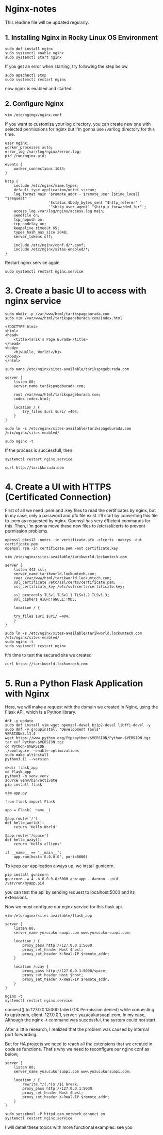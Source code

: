 # Nginx-notes
This readme file will be updated regularly.

## 1. Installing Nginx in Rocky Linux OS Environment

```
sudo dnf install nginx
sudo systemctl enable nginx
sudo systemctl start nginx
```
If you get an error when starting, try following the step below.

```
sudo apachectl stop
sudo systemctl restart nginx
```

now nginx is enabled and started.

## 2. Configure Nginx

```
vim /etc/ngingx/nginx.conf
```
If you want to customize your log directory, you can create new one with selected permissions for nginx but I'm gonna use /var/log directory for this time.
```
user nginx;
worker_processes auto;
error_log /var/log/nginx/error.log;
pid /run/nginx.pid;

events {
    worker_connections 1024;
}

http {
    include /etc/nginx/mime.types;
    default_type application/octet-stream;
    log_format main '$remote_addr - $remote_user [$time_local] "$request" '
                    '$status $body_bytes_sent "$http_referer" '
                    '"$http_user_agent" "$http_x_forwarded_for"';
    access_log /var/log/nginx/access.log main;
    sendfile on;
    tcp_nopush on;
    tcp_nodelay on;
    keepalive_timeout 65;
    types_hash_max_size 2048;
    server_tokens off;

    include /etc/nginx/conf.d/*.conf;
    include /etc/nginx/sites-enabled/*;
}

```

Restart nginx service again

```
sudo systemctl restart nginx.service
```
# 3. Create a basic UI to access with nginx service
```
sudo mkdir -p /var/www/html/tarikspageburada.com
sudo vim /var/www/html/tarikspageburada.com/index.html
```

```
<!DOCTYPE html>
<html>
<head>
    <title>Tarik's Page Burada</title>
</head>
<body>
    <h1>Hello, World!</h1>
</body>
</html>

```
```
sudo nano /etc/nginx/sites-available/tarikspageburada.com
```

```
server {
    listen 80;
    server_name tarikspageburada.com;

    root /var/www/html/tarikspageburada.com;
    index index.html;

    location / {
        try_files $uri $uri/ =404;
    }
}
```

```
sudo ln -s /etc/nginx/sites-available/tarikspageburada.com /etc/nginx/sites-enabled/
```

```
sudo nginx -t
```
If the process is successfull, then

```
systemctl restart nginx.service
```

```
curl http://tarikburada.com
```
# 4. Create a UI with HTTPS (Certificated Connection)
First of all we need .pem and .key files to read the certificates by nginx, but in my case, only a password and pfx file exist. I'll start by converting this file to .pem as requested by nginx. Openssl has very efficient commands for this. Then, I'm gonna move these new files to /etc/ssl/certs  to prevent permission problems.

```
openssl pkcs12 -nodes -in vertificate.pfx -clcerts -nokeys -out certificate.pem
openssl rsa -in certificate.pem -out certificate.key
```

```
vim /etc/nginx/sites-available/tarikworld.lockumtech.com
```

```
server {
    listen 443 ssl;
    server_name tarikworld.lockumtech.com;
    root /var/www/html/tarikworld.lockumtech.com;
    ssl_certificate /etc/ssl/certs/certificate.pem;
    ssl_certificate_key /etc/ssl/certs/certificate.key;

    ssl_protocols TLSv1 TLSv1.1 TLSv1.2 TLSv1.3;
    ssl_ciphers HIGH:!aNULL:!MD5;

    location / {
        
	try_files $uri $uri/ =404;
    }
}

```

```
sudo ln -s /etc/nginx/sites-available/tarikworld.lockumtech.com /etc/nginx/sites-enabled/
sudo nginx -t  
sudo systemctl restart nginx
```

It's time to test the secured site we created 
```
curl https://tarikworld.lockumtech.com
```

# 5. Run a Python Flask Application with Nginx

Here, we will make a request with the domain we created in Nginx, using the Flask API, which is a Python library.
```
dnf -y update
sudo dnf install vim wget openssl-devel bzip2-devel libffi-devel -y
sudo dnf -y groupinstall "Development Tools"
VERSION=3.11.4
wget https://www.python.org/ftp/python/$VERSION/Python-$VERSION.tgz
tar xvf Python-$VERSION.tgz
cd Python-$VERSION
./configure --enable-optimizations
sudo make altinstall
python3.11 --version
```


```
mkdir flask_app
cd flask_app
python3 -m venv venv
source venv/bin/activate
pip install flask
```

```
vim app.py
```

```
from flask import Flask

app = Flask(__name__)

@app.route('/')
def hello_world():
    return 'Hello World'

@app.route('/space')
def hello_uzay():
    return 'Hello alliens'

if __name__ == '__main__':
    app.run(host='0.0.0.0', port=5000)

```

To keep our application always up, we install gunicorn.

```
pip install gunicorn
gunicorn -w 4 -b 0.0.0.0:5000 app:app --daemon --pid /var/run/myapp.pid

```

you can test the api by sending request to localhost:5000 and its extensions.

Now we must configure our nginx service for this flask api.


```
vim /etc/nginx/sites-available/flask_app
```

```
server {
    listen 80;
    server_name yuzucukursuapi.com www.yuzucukursuapi.com;

    location / {
        proxy_pass http://127.0.0.1:5000;
        proxy_set_header Host $host;
        proxy_set_header X-Real-IP $remote_addr;
    }

    location /uzay {
        proxy_pass http://127.0.0.1:5000/space;
        proxy_set_header Host $host;
        proxy_set_header X-Real-IP $remote_addr;
    }
}

```

```
nginx -t
systemctl restart nginx.service
```
connect() to 127.0.0.1:5000 failed (13: Permission denied) while connecting to upstream, client: 127.0.0.1, server: yuzucukursuapi.com,
In my case, Although the nginx -t command was successful, the system could not start.

After a little research, I realized that the problem was caused by internal port forwarding.




But for HA projects we need to reach all the extensions that we created in code as functions. That's why we need to reconfigure our nginx conf as below;

```
server {
    listen 80;
    server_name yuzucukursuapi.com www.yuzucukursuapi.com;

    location / {
        rewrite ^/(.*)$ /$1 break;
        proxy_pass http://127.0.0.1:5000;
        proxy_set_header Host $host;
        proxy_set_header X-Real-IP $remote_addr;
    }
}

```
```
sudo setsebool -P httpd_can_network_connect on
systemctl restart nginx.service
```

I will detail these topics with more functional examples. see you


